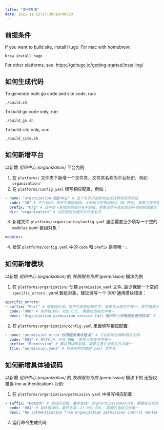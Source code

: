 ```yaml
---
title: "使用方法"
date: 2021-11-22T17:39:10+08:00
---
```

## 前提条件
If you want to build site, install Hugo. For mac with homebrew:
```shell
brew install hugo
```
For other platforms, see: https://gohugo.io/getting-started/installing/

## 如何生成代码
To generate both go code and site code, run:
```shell
./build.sh
```

To build go code only, run:
```shell
./build_go.sh
```

To build site only, run:
```shell
./build_site.sh
```

## 如何新增平台
以新增 *组织中心 (organization)* 平台为例
1. 在 `platforms/` 文件夹下新增一个文件夹，文件夹名称为平台标识，例如 `organization/`
2. 在 `platforms/config.yaml` 填写相应配置，例如：
```yaml
- name: "organization 组织中心" # 这个名字只会影响生成注释和网页文档
  code: "20" # 平台标识，用于生成错误码，业务相关的错误码从 20 开始, 需要注意不能和其他平台的前缀重复
  prefix: "Org" # 该平台下生成的错误码名字前缀，需要注意不能和其他平台的前缀重复
  dir: "organization" # 对应刚刚创建的文件夹名字
```
3. 新建文件 `platforms/organization/config.yaml` 里面需要至少填写一个空的 `modules` yaml 数组对象：
```yaml
modules:
```
4. 检查 `platforms/config.yaml` 中的 `code` 和 `prefix` 是否唯一。

## 如何新增模块
以新增 *组织中心 (organization)* 的 *权限服务为例 (permission)* 模块为例
1. 在 `platforms/organization/` 创建 `permission.yaml` 文件, 最少保留一个空的 `specific_errors:` yaml 数组对象，建议填写一个 *000* 通用模块错误：
```yaml
specific_errors:
- suffix: "Fail" # 错误码后缀，用于生成错误码名字，需要在当前文件唯一，首字母需大写
  code: "000" # 具体错误码，对应 CCC, 需要在当前文件唯一
  desc: "Organization permission service fail 组织中心权限服务通用错误" # 只会影响注释和网页文档
```
2. 在 `platforms/organization/config.yaml` 里面填写相应配置:
```yaml
- name: "permission error 权限服务模块错误" # 只会影响注释和网页文档
  code: "001" # 模块标识，对应 BBB, 需在当前文件内唯一
  prefix: "Permission" # 模块错误码前缀，需要注意在当前文件内唯一
  file: "permission.yaml" # 对应刚刚创建的 yaml 文件名
```

## 如何新增具体错误码
以新增 *组织中心 (organization)* 的 *权限服务为例 (permission)* 模块下的 无授权错误 (no authentication) 为例:
1. 在 `platforms/organization/permission.yaml` 中填写相应配置：
```yaml
- suffix: "NoAuth" # 错误码后缀，最终生成: OrgPermissionNoAuth，需要在当前文件唯一，首字母需大写
  code: "001" # 具体错误码，最终生成：21 001 001, 需要在当前文件唯一
  desc: "No authentication from organization permission control center 无组织中心权限系统授权" # 只会影响注释和网页文档
```
2. 运行命令生成代码
